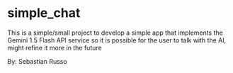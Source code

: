 # simple_chat

This is a simple/small project to develop a simple app that implements the
Gemini 1.5 Flash API service so it is possible for the user to talk with the
AI, might refine it more in the future

By: Sebastian Russo